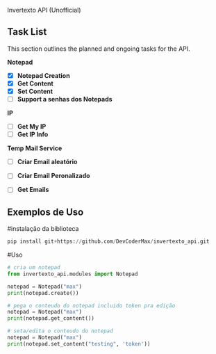 Invertexto API (Unofficial)

## Task List

This section outlines the planned and ongoing tasks for the API.

**Notepad**
- [x] **Notepad Creation**
- [x] **Get Content**
- [x] **Set Content**
- [ ] **Support a senhas dos Notepads**

**IP**
- [ ] **Get My IP**
- [ ] **Get IP Info**

**Temp Mail Service**
- [ ] **Criar Email aleatório**
- [ ] **Criar Email Peronalizado**
- [ ] **Get Emails**

      
## Exemplos de Uso

#instalação da biblioteca
```python
pip install git+https://github.com/DevCoderMax/invertexto_api.git
```
#Uso
```python
# cria um notepad
from invertexto_api.modules import Notepad

notepad = Notepad("max")
print(notepad.create())

# pega o conteudo do notepad incluido token pra edição
notepad = Notepad("max")
print(notepad.get_content())

# seta/edita o conteudo do notepad
notepad = Notepad("max")
print(notepad.set_content("testing", 'token')) 
```

